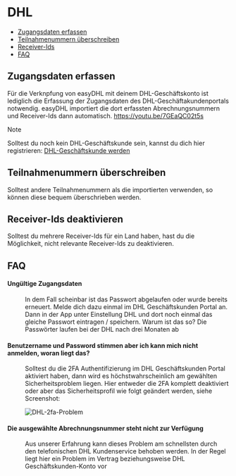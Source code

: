 # DHL

-   [Zugangsdaten erfassen](#credentials)
-   [Teilnahmenummern überschreiben](#override-billing)
-   [Receiver-Ids](#inactivate-receiver)
-   [FAQ](#faq)

<a name="credentials"></a>

## Zugangsdaten erfassen

Für die Verknpfung von easyDHL mit deinem DHL-Geschäftskonto ist lediglich die Erfassung der Zugangsdaten des DHL-Geschäftakundenportals notwendig. easyDHL importiert die dort erfassten Abrechnungsnummern und Receiver-Ids dann automatisch. <a class="video">https://youtu.be/7GEaQC02t5s</a>

> [!NOTE]
> Solltest du noch kein DHL-Geschäftskunde sein, kannst du dich hier registrieren: [DHL-Geschäftskunde werden](https://www.dhl.de/de/geschaeftskunden/paket/kunde-werden/angebot-dhl-geschaeftskunden-online.html)

<a name="override-billing"></a>

## Teilnahmenummern überschreiben

Solltest andere Teilnahmenummern als die importierten verwenden, so können diese bequem überschrieben werden.

<a name="inactivate-receiver"></a>

## Receiver-Ids deaktivieren

Solltest du mehrere Receiver-Ids für ein Land haben, hast du die Möglichkeit, nicht relevante Receiver-Ids zu deaktivieren.

<a name="faq"></a>

## FAQ

<div class="faq-list">
<dl class="space-y-8">
<div>
<dt><h4>Ungültige Zugangsdaten</h4></dt>
<dd>In dem Fall scheinbar ist das Passwort abgelaufen oder wurde bereits erneuert. Melde dich dazu einmal im DHL Geschäftskunden Portal an. Dann in der App unter Einstellung DHL und dort noch einmal das gleiche Passwort eintragen / speichern. Warum ist das so? Die Passwörter laufen bei der DHL nach drei Monaten ab</dd>
</div>

<div>
<dt><h4>Benutzername und Password stimmen aber ich kann mich nicht anmelden, woran liegt das?</h4></dt>
<dd>Solltest du die 2FA Authentifizierung im DHL Geschäftskunden Portal aktiviert haben, dann wird es höchstwahrscheinlich am gewählten Sicherheitsproblem liegen. Hier entweder die 2FA komplett deaktiviert oder aber das Sicherheitsprofil wie folgt geändert werden, siehe Screenshot:

![DHL-2fa-Problem](https://media.247apps.de/storage/faq/dhl-2fa-problem.png)</dd>

</div>

<div>
<dt><h4>Die ausgewählte Abrechnungsnummer steht nicht zur Verfügung</h4></dt>
<dd>Aus unserer Erfahrung kann dieses Problem am schnellsten durch den telefonischen DHL Kundenservice behoben werden. In der Regel liegt hier ein Problem im Vertrag beziehungsweise DHL Geschäftskunden-Konto vor</dd>

</div>
</dl>
</div>

